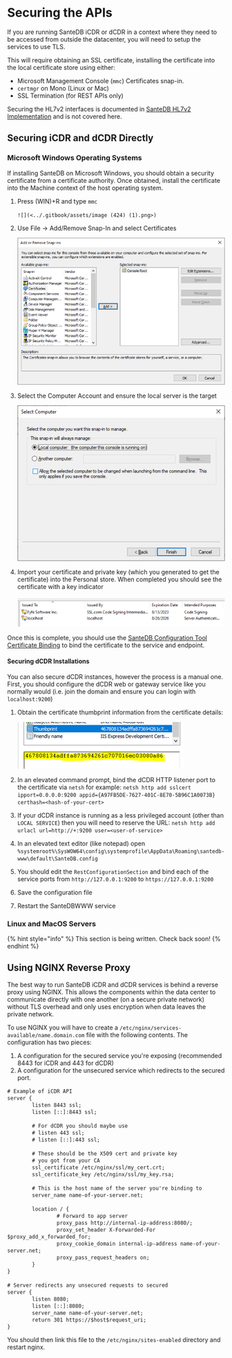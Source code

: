# Securing the APIs

If you are running SanteDB iCDR or dCDR in a context where they need to be accessed from outside the datacenter, you will need to setup the services to use TLS.&#x20;

This will require obtaining an SSL certificate, installing the certificate into the local certificate store using either:

* Microsoft Management Console (`mmc`) Certificates snap-in.
* `certmgr` on Mono (Linux or Mac)
* SSL Termination (for REST APIs only)

Securing the HL7v2 interfaces is documented in [SanteDB HL7v2 Implementation](../developers/service-apis/administration-management-interface-ami/santedb-hl7v2-implementation.md#tls-+-llp-sllp) and is not covered here.

## Securing iCDR and dCDR Directly

### Microsoft Windows Operating Systems

If installing SanteDB on Microsoft Windows, you should obtain a security certificate from a certificate authority. Once obtained, install the certificate into the Machine context of the host operating system.

1.  Press (WIN)+R and type `mmc`&#x20;

    ``![](<../.gitbook/assets/image (424) (1).png>)``
2.  Use File -> Add/Remove Snap-In and select Certificates

    ![](<../.gitbook/assets/image (426) (1).png>)
3.  Select the Computer Account and ensure the local server is the target

    ![](<../.gitbook/assets/image (425) (1) (1).png>)
4.  Import your certificate and private key (which you generated to get the certificate) into the Personal store. When completed you should see the certificate with a key indicator

    ![](<../.gitbook/assets/image (421) (1).png>)



Once this is complete, you should use the [SanteDB Configuration Tool Certificate Binding](../operations/server-administration/configuration-tool/messaging-settings/#certificate-binding) to bind the certificate to the service and endpoint.

#### Securing dCDR Installations

You can also secure dCDR instances, however the process is a manual one. First, you should configure the dCDR web or gateway service like you normally would (i.e. join the domain and ensure you can login with `localhost:9200`)

1.  Obtain the certificate thumbprint information from the certificate details:

    ![](<../.gitbook/assets/image (422) (1).png>)
2. In an elevated command prompt, bind the dCDR HTTP listener port to the certificate via `netsh` for example: `netsh http add sslcert ipport=0.0.0.0:9200 appid={A97FB5DE-7627-401C-8E70-5B96C1A0073B} certhash=<hash-of-your-cert>`
3. If your dCDR instance is running as a less privileged account (other than `LOCAL SERVICE`) then you will need to reserve the URL: `netsh http add urlacl url=http://+:9200 user=<user-of-service>`
4. In an elevated text editor (like notepad) open `%systemroot%\SysWOW64\config\systemprofile\AppData\Roaming\santedb-www\default\SanteDB.config`
5. You should edit the `RestConfigurationSection` and bind each of the service ports from `http://127.0.0.1:9200` to `https://127.0.0.1:9200`&#x20;
6. Save the configuration file
7. Restart the SanteDBWWW service

### Linux and MacOS Servers

{% hint style="info" %}
This section is being written. Check back soon!
{% endhint %}

## Using NGINX Reverse Proxy

The best way to run SanteDB iCDR and dCDR services is behind a reverse proxy using NGINX. This allows the components within the data center to communicate directly with one another (on a secure private network) without TLS overhead and only uses encryption when data leaves the private network.

To use NGINX you will have to create a `/etc/nginx/services-available/name.domain.com` file with the following contents. The configuration has two pieces:

1. A configuration for the secured service you're exposing (recommended 8443 for iCDR and 443 for dCDR)
2. A configuration for the unsecured service which redirects to the secured port.

```
# Example of iCDR API
server {
        listen 8443 ssl;
        listen [::]:8443 ssl;

        # For dCDR you should maybe use
        # listen 443 ssl;
        # listen [::]:443 ssl;
        
        # These should be the X509 cert and private key
        # you got from your CA
        ssl_certificate /etc/nginx/ssl/my_cert.crt;
        ssl_certificate_key /etc/nginx/ssl/my_key.rsa;

        # This is the host name of the server you're binding to
        server_name name-of-your-server.net;

        location / {
                # Forward to app server
                proxy_pass http://internal-ip-address:8080/;
                proxy_set_header X-Forwarded-For $proxy_add_x_forwarded_for;
                proxy_cookie_domain internal-ip-address name-of-your-server.net;
                proxy_pass_request_headers on;
        }
}

# Server redirects any unsecured requests to secured
server {
        listen 8080;
        listen [::]:8080;
        server_name name-of-your-server.net;
        return 301 https://$host$request_uri;
}
```

You should then link this file to the `/etc/nginx/sites-enabled` directory and restart nginx.

